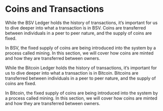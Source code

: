 # Coins and Transactions

While the BSV Ledger holds the history of transactions, it’s important for us to dive deeper into what a transaction is in BSV. Coins are transferred between individuals in a peer to peer nature, and the supply of coins are fixed.

In BSV, the fixed supply of coins are being introduced into the system by a process called mining. In this section, we will cover how coins are minted and how they are transferred between owners.

While the Bitcoin Ledger holds the history of transactions, it’s important for us to dive deeper into what a transaction is in Bitcoin. Bitcoins are transferred between individuals in a peer to peer nature, and the supply of coins are fixed.

In Bitcoin, the fixed supply of coins are being introduced into the system by a process called mining. In this section, we will cover how coins are minted and how they are transferred between owners.
